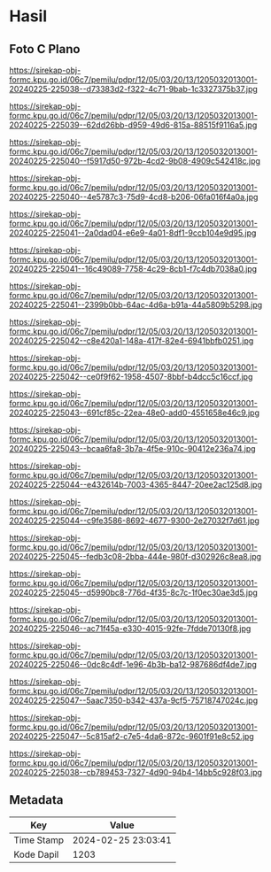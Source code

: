 # Hasil

## Foto C Plano

https://sirekap-obj-formc.kpu.go.id/06c7/pemilu/pdpr/12/05/03/20/13/1205032013001-20240225-225038--d73383d2-f322-4c71-9bab-1c3327375b37.jpg

https://sirekap-obj-formc.kpu.go.id/06c7/pemilu/pdpr/12/05/03/20/13/1205032013001-20240225-225039--62dd26bb-d959-49d6-815a-88515f9116a5.jpg

https://sirekap-obj-formc.kpu.go.id/06c7/pemilu/pdpr/12/05/03/20/13/1205032013001-20240225-225040--f5917d50-972b-4cd2-9b08-4909c542418c.jpg

https://sirekap-obj-formc.kpu.go.id/06c7/pemilu/pdpr/12/05/03/20/13/1205032013001-20240225-225040--4e5787c3-75d9-4cd8-b206-06fa016f4a0a.jpg

https://sirekap-obj-formc.kpu.go.id/06c7/pemilu/pdpr/12/05/03/20/13/1205032013001-20240225-225041--2a0dad04-e6e9-4a01-8df1-9ccb104e9d95.jpg

https://sirekap-obj-formc.kpu.go.id/06c7/pemilu/pdpr/12/05/03/20/13/1205032013001-20240225-225041--16c49089-7758-4c29-8cb1-f7c4db7038a0.jpg

https://sirekap-obj-formc.kpu.go.id/06c7/pemilu/pdpr/12/05/03/20/13/1205032013001-20240225-225041--2399b0bb-64ac-4d6a-b91a-44a5809b5298.jpg

https://sirekap-obj-formc.kpu.go.id/06c7/pemilu/pdpr/12/05/03/20/13/1205032013001-20240225-225042--c8e420a1-148a-417f-82e4-6941bbfb0251.jpg

https://sirekap-obj-formc.kpu.go.id/06c7/pemilu/pdpr/12/05/03/20/13/1205032013001-20240225-225042--ce0f9f62-1958-4507-8bbf-b4dcc5c16ccf.jpg

https://sirekap-obj-formc.kpu.go.id/06c7/pemilu/pdpr/12/05/03/20/13/1205032013001-20240225-225043--691cf85c-22ea-48e0-add0-4551658e46c9.jpg

https://sirekap-obj-formc.kpu.go.id/06c7/pemilu/pdpr/12/05/03/20/13/1205032013001-20240225-225043--bcaa6fa8-3b7a-4f5e-910c-90412e236a74.jpg

https://sirekap-obj-formc.kpu.go.id/06c7/pemilu/pdpr/12/05/03/20/13/1205032013001-20240225-225044--e432614b-7003-4365-8447-20ee2ac125d8.jpg

https://sirekap-obj-formc.kpu.go.id/06c7/pemilu/pdpr/12/05/03/20/13/1205032013001-20240225-225044--c9fe3586-8692-4677-9300-2e27032f7d61.jpg

https://sirekap-obj-formc.kpu.go.id/06c7/pemilu/pdpr/12/05/03/20/13/1205032013001-20240225-225045--fedb3c08-2bba-444e-980f-d302926c8ea8.jpg

https://sirekap-obj-formc.kpu.go.id/06c7/pemilu/pdpr/12/05/03/20/13/1205032013001-20240225-225045--d5990bc8-776d-4f35-8c7c-1f0ec30ae3d5.jpg

https://sirekap-obj-formc.kpu.go.id/06c7/pemilu/pdpr/12/05/03/20/13/1205032013001-20240225-225046--ac71f45a-e330-4015-92fe-7fdde70130f8.jpg

https://sirekap-obj-formc.kpu.go.id/06c7/pemilu/pdpr/12/05/03/20/13/1205032013001-20240225-225046--0dc8c4df-1e96-4b3b-ba12-987686df4de7.jpg

https://sirekap-obj-formc.kpu.go.id/06c7/pemilu/pdpr/12/05/03/20/13/1205032013001-20240225-225047--5aac7350-b342-437a-9cf5-75718747024c.jpg

https://sirekap-obj-formc.kpu.go.id/06c7/pemilu/pdpr/12/05/03/20/13/1205032013001-20240225-225047--5c815af2-c7e5-4da6-872c-9601f91e8c52.jpg

https://sirekap-obj-formc.kpu.go.id/06c7/pemilu/pdpr/12/05/03/20/13/1205032013001-20240225-225038--cb789453-7327-4d90-94b4-14bb5c928f03.jpg


## Metadata

| Key        | Value               |
| ---------- | ------------------- |
| Time Stamp | 2024-02-25 23:03:41 |
| Kode Dapil | 1203                |




